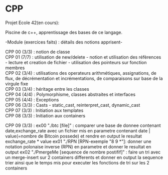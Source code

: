 # CPP

Projet Ecole 42(en cours):

Piscine de c++, apprentissage des bases de ce langage.

-Module (exercices faits) : détails des notions apprisent-

CPP 00 (3/3) : notion de classe                                                                                                                  
CPP 01 (7/7) : utilisation de new/delete - notion et utilisation des réfèrences - lecture et creation de fichier - utilisation des pointeurs sur fonction membres                                                                                                                                               
CPP 02 (3/4) : utilisations des operateurs arithmétiques, assignations, de flux, de décrémentation et incrémentations, de comparaisons sur base de la virgule fixe                                                                                                                                         
CPP 03 (3/4) : héritage entre les classes                                                                                                              
CPP 04 (4/4) : Polymorphisme, classes abstraites et interfaces                                                                                        
CPP 05 (4/4) :  Exceptions                                                                                                                              
CPP 06 (3/3) : Casts - static_cast, reinterpret_cast, dynamic_cast                                                  
CPP 07 (3/3) : Initiation aux templates                                                                             
CPP 08 (3/3) : Initiation aux containers                                                                            

CPP 09 (3/3) : ex00 "./btc [file]" : comparer une base de donnee contenant date,exchange_rate avec un fichier mis en parametre contenant date | value(=nombre de Bitcoin possede) 
			et rendre en output le resultat exchange_rate * value
	    ex01 "./RPN [RPN-exemple "8 9 *"]: donner une notation polonaise inverse (RPN) en parametre et donner le resultat en output
	    ex02 "./PmergeMe [sequence de nombre postifif]" : faire un tri avec un merge-insert sur 2 containers differents et donner en output la sequence trier ainsi que le temps mis pour executer les fonctions de tri sur les 2 containers

